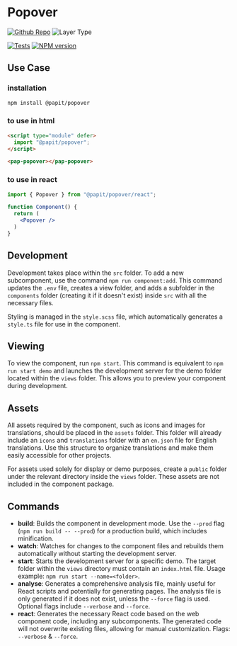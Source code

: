 # Popover

[![Github Repo](https://img.shields.io/badge/Git-@papit/popover-blue?logo=github&link=https://github.com/onkelhoy/web-components/tree/main/packages/logicals/popover)](https://github.com/onkelhoy/web-components/tree/main/packages/logicals/popover)
![Layer Type](https://img.shields.io/badge/Layer_Type-locical-orange)

[![Tests](https://github.com/onkelhoy/web-components/actions/workflows/pull-request.yml/badge.svg)](https://github.com/onkelhoy/web-components/actions/workflows/pull-request.yml)
[![NPM version](https://img.shields.io/npm/v/@papit/popover.svg?logo=npm)](https://www.npmjs.com/package/@papit/popover)

## Use Case

### installation

```bash
npm install @papit/popover
```

### to use in **html**

```html
<script type="module" defer>
  import "@papit/popover";
</script>

<pap-popover></pap-popover>
```

### to use in **react**

```jsx
import { Popover } from "@papit/popover/react";

function Component() {
  return (
    <Popover /> 
  )
}
```

## Development

Development takes place within the `src` folder. To add a new subcomponent, use the command `npm run component:add`. This command updates the `.env` file, creates a view folder, and adds a subfolder in the `components` folder (creating it if it doesn't exist) inside `src` with all the necessary files.

Styling is managed in the `style.scss` file, which automatically generates a `style.ts` file for use in the component.

## Viewing

To view the component, run `npm start`. This command is equivalent to `npm run start demo` and launches the development server for the demo folder located within the `views` folder. This allows you to preview your component during development.

## Assets

All assets required by the component, such as icons and images for translations, should be placed in the `assets` folder. This folder will already include an `icons` and `translations` folder with an `en.json` file for English translations. Use this structure to organize translations and make them easily accessible for other projects.

For assets used solely for display or demo purposes, create a `public` folder under the relevant directory inside the `views` folder. These assets are not included in the component package.

## Commands

- **build**: Builds the component in development mode. Use the `--prod` flag (`npm run build -- --prod`) for a production build, which includes minification.
- **watch**: Watches for changes to the component files and rebuilds them automatically without starting the development server.
- **start**: Starts the development server for a specific demo. The target folder within the `views` directory must contain an `index.html` file. Usage example: `npm run start --name=<folder>`.
- **analyse**: Generates a comprehensive analysis file, mainly useful for React scripts and potentially for generating pages. The analysis file is only generated if it does not exist, unless the `--force` flag is used. Optional flags include `--verbose` and `--force`.
- **react**: Generates the necessary React code based on the web component code, including any subcomponents. The generated code will not overwrite existing files, allowing for manual customization. Flags: `--verbose` & `--force`.
